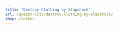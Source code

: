 ```yaml
---
title: "Destroy Clothing by Slapshock"
url: /quezon-city/destroy-clothing-by-slapshock/
shop: clothes
---
```

